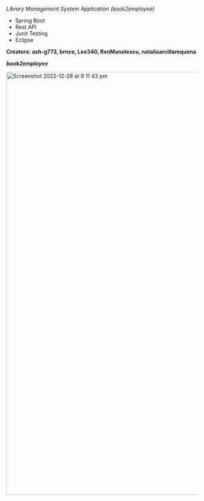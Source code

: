 *Library Management System Application (book2employee)*

- Spring Boot
- Rest API
- Junit Testing
- Eclipse

**Creators: ash-g773, brnce, Lee340, RxnManolescu, nataliaarcillarequena**


**_book2employee_**

<img width="1113" alt="Screenshot 2022-12-28 at 9 11 43 pm" src="https://user-images.githubusercontent.com/66827220/209873180-bbc506e1-2dd1-4819-91ee-bbc32323ca63.png">


